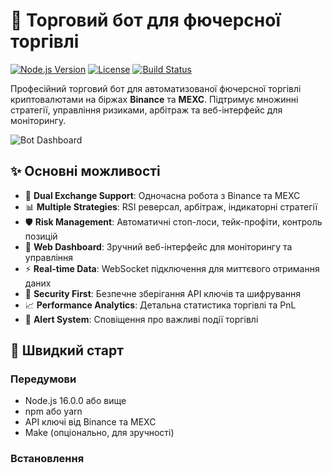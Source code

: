# 🤖 Торговий бот для фючерсної торгівлі

[![Node.js Version](https://img.shields.io/badge/node-%3E%3D16.0.0-brightgreen)](https://nodejs.org/)
[![License](https://img.shields.io/badge/license-MIT-blue.svg)](LICENSE)
[![Build Status](https://img.shields.io/badge/build-passing-success)](https://github.com/your-repo/crypto-futures-bot)

Професійний торговий бот для автоматизованої фючерсної торгівлі криптовалютами на біржах **Binance** та **MEXC**. Підтримує множинні стратегії, управління ризиками, арбітраж та веб-інтерфейс для моніторингу.

![Bot Dashboard](docs/images/dashboard.png)

## ✨ Основні можливості

- 🏦 **Dual Exchange Support**: Одночасна робота з Binance та MEXC
- 📊 **Multiple Strategies**: RSI реверсал, арбітраж, індикаторні стратегії
- 🛡️ **Risk Management**: Автоматичні стоп-лоси, тейк-профіти, контроль позицій
- 📱 **Web Dashboard**: Зручний веб-інтерфейс для моніторингу та управління
- ⚡ **Real-time Data**: WebSocket підключення для миттєвого отримання даних
- 🔐 **Security First**: Безпечне зберігання API ключів та шифрування
- 📈 **Performance Analytics**: Детальна статистика торгівлі та PnL
- 🚨 **Alert System**: Сповіщення про важливі події торгівлі

## 🚀 Швидкий старт

### Передумови

- Node.js 16.0.0 або вище
- npm або yarn
- API ключі від Binance та MEXC
- Make (опціонально, для зручності)

### Встановлення

